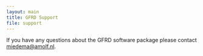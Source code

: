 ```yaml
---
layout: main
title: GFRD Support
file: support
---
```


If you have any questions about the GFRD software package please contact 
<miedema@amolf.nl>.

